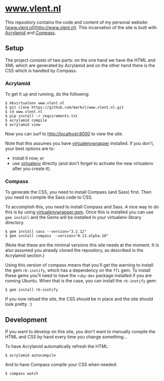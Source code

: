 # www.vlent.nl

This repository contains the code and content of my personal website:
[www.vlent.nl](http://www.vlent.nl). This incarnation of the site is
built with [Acrylamid](https://github.com/posativ/acrylamid/) and
[Compass](http://compass-style.org/).


## Setup

The project consists of two parts: on the one hand we have the HTML
and XML which are generated by Acrylamid and on the other hand there
is the CSS which is handled by Compass.

### Acrylamid

To get it up and running, do the following:

    $ mkvirtualenv www.vlent.nl
    $ git clone https://github.com/markvl/www.vlent.nl.git
    $ cd www.vlent.nl
    $ pip install -r requirements.txt
    $ acrylamid compile
    $ acrylamid view

Now you can surf to [http://localhost:8000](http://localhost:8000) to
view the site.

Note that this assumes you have
[virtualenvwrapper](http://pypi.python.org/pypi/virtualenvwrapper)
installed. If you don't, your best options are to:

 - install it now, or
 - use [virtualenv](http://pypi.python.org/pypi/virtualenv)
   directly (and don't forget to activate the new virtualenv after you
   create it).

### Compass

To generate the CSS, you need to install Compass (and Sass)
first. Then you need to compile the Sass code to CSS.

To accomplish this, you need to install Compass and Sass. A nice way
to do this is by using
[virtualenvwrapper.gem](http://pypi.python.org/pypi/virtualenvwrapper.gem). Once
this is installed you can use ``gem install`` and the Gems will be
installed in your virtualenv library directory.

    $ gem install sass --version="3.2.12"
    $ gem install compass --version="0.13.alpha.10"

(Note that these are the minimal versions this site needs at the
moment. It is also assumed you already cloned the repository, as
described in the Acrylamid section.)

Using this version of compass means that you'll get the warning to
install the gem `rb-inotify`, which has a dependency on the `ffi`
gem. To install these gems you'll need to have the `ruby-dev` package
installed if you are running Ubuntu. When that is the case, you can
install the `rb-inotify` gem:

    $ gem install rb-inotify

If you now reload the site, the CSS should be in place and the site
should look pretty. :)


## Development

If you want to develop on this site, you don't want to manually
compile the HTML and CSS by hand every time you change something...

To have Acrylamid automatically refresh the HTML:

    $ acrylamid autocompile

And to have Compass compile your CSS when needed:

    $ compass watch
